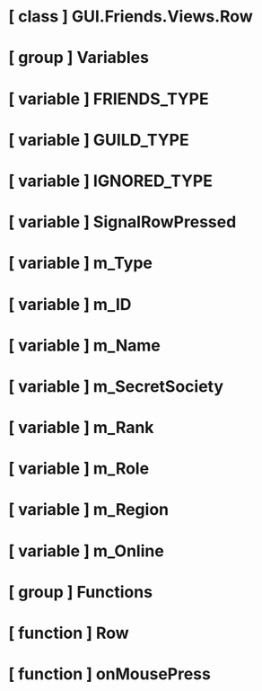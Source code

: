 # [ class ] GUI.Friends.Views.Row

# [ group ] Variables

# [ variable ] FRIENDS_TYPE

# [ variable ] GUILD_TYPE

# [ variable ] IGNORED_TYPE

# [ variable ] SignalRowPressed

# [ variable ] m_Type

# [ variable ] m_ID

# [ variable ] m_Name

# [ variable ] m_SecretSociety

# [ variable ] m_Rank

# [ variable ] m_Role

# [ variable ] m_Region

# [ variable ] m_Online

# [ group ] Functions

# [ function ] Row

# [ function ] onMousePress

